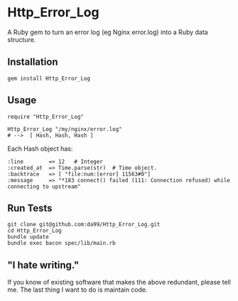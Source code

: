 
Http\_Error\_Log
================

A Ruby gem to turn an error log (eg Nginx error.log) into
a Ruby data structure.

Installation
------------

    gem install Http_Error_Log

Usage
------

    require "Http_Error_Log"
    
    Http_Error_Log "/my/nginx/error.log"
    # -->  [ Hash, Hash, Hash ]

Each Hash object has:

    :line        => 12   # Integer
    :created_at  => Time.parse(str)  # Time object.
    :backtrace   => [ "file:num:[error] 11563#0"] 
    :message     => "*183 connect() failed (111: Connection refused) while connecting to upstream"


Run Tests
---------

    git clone git@github.com:da99/Http_Error_Log.git
    cd Http_Error_Log
    bundle update
    bundle exec bacon spec/lib/main.rb

"I hate writing."
-----------------------------

If you know of existing software that makes the above redundant,
please tell me. The last thing I want to do is maintain code.

